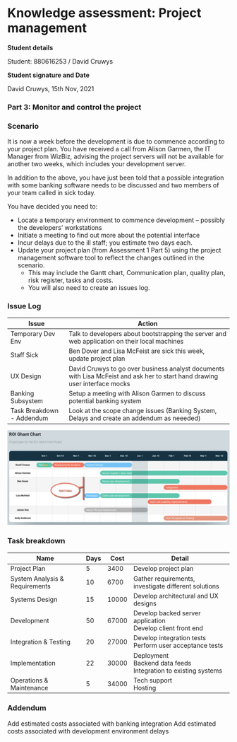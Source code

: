# Knowledge assessment: Project management

**Student details**

Student:  880616253 / David Cruwys

**Student signature and Date**

David Cruwys, 15th Nov, 2021

### Part 3: Monitor and control the project

### Scenario

It is now a week before the development is due to commence according to your project plan. You have received a call from Alison Garmen, the IT Manager from WizBiz, advising the project servers will not be available for another two weeks, which includes your development server.

In addition to the above, you have just been told that a possible integration with some banking software needs to be discussed and two members of your team called in sick today.

You have decided you need to:

- Locate a temporary environment to commence development – possibly the developers’ workstations
- Initiate a meeting to find out more about the potential interface
- Incur delays due to the ill staff; you estimate two days each.
- Update your project plan (from Assessment 1 Part 5) using the project management software tool to reflect the changes outlined in the scenario.
  - This may include the Gantt chart, Communication plan, quality plan, risk register, tasks and costs. 
  - You will also need to create an issues log.


### Issue Log

|Issue| Action |
|-|-|
|Temporary Dev Env| Talk to developers about bootstrapping the server and web application on their local machines|
|Staff Sick| Ben Dover and Lisa McFeist are sick this week, update project plan |
|UX Design| David Cruwys to go over business analyst documents with Lisa McFeist and ask her to start hand drawing user interface mocks |
|Banking Subsystem| Setup a meeting with Alison Garmen to discuss potential banking system |
|Task Breakdown - Addendum | Look at the scope change issues (Banking System, Delays and create an addendum as neeeded) |

![](./images/ghant-alter.png)


### Task breakdown

Name                            | Days        | Cost   | Detail |
--------------------------------|-------------|--------|--------|
Project Plan                    | 5           |   3400 | Develop project plan |
System Analysis & Requirements  | 10          |   6700 | Gather requirements, investigate different solutions |
Systems Design                  | 15          |  10000 | Develop architectural and UX designs       |
Development                     | 50          |  67000 | Develop backed server application<br/>Develop client front end          |
Integration & Testing           | 20          |  27000 | Develop integration tests<br/>Perform user acceptance tests                  |
Implementation                  | 22          |  30000 | Deployment<br/>Backend data feeds<br/>Integration to existing systems       |
Operations & Maintenance        | 5           |  34000 | Tech support<br/>Hosting        |

### Addendum

Add estimated costs associated with banking integration
Add estimated costs associated with development environment delays



